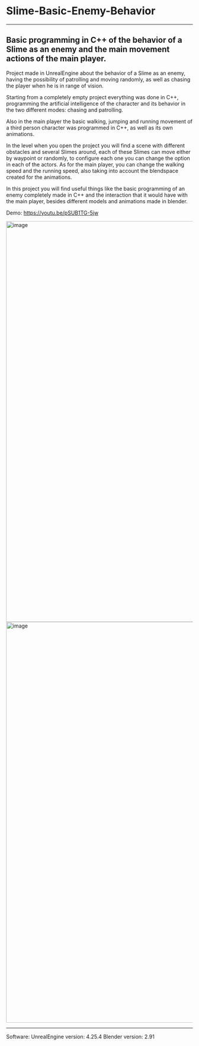 # Slime-Basic-Enemy-Behavior
--------------------------------------------------------
Basic programming in C++ of the behavior of a Slime as an enemy and the main movement actions of the main player.
--------------------------------------------------------

Project made in UnrealEngine about the behavior of a Slime as an enemy, having the possibility of patrolling and moving randomly, as well as chasing the player when he is in range of vision.

Starting from a completely empty project everything was done in C++, programming the artificial intelligence of the character and its behavior in the two different modes: chasing and patrolling.

Also in the main player the basic walking, jumping and running movement of a third person character was programmed in C++, as well as its own animations.

In the level when you open the project you will find a scene with different obstacles and several Slimes around, each of these Slimes can move either by waypoint or randomly, to configure each one you can change the option in each of the actors. As for the main player, you can change the walking speed and the running speed, also taking into account the blendspace created for the animations.

In this project you will find useful things like the basic programming of an enemy completely made in C++ and the interaction that it would have with the main player, besides different models and animations made in blender.

Demo: https://youtu.be/pSUB1TG-5jw

<img width="1913" height="1079" alt="image" src="https://github.com/user-attachments/assets/8b8a5ffd-1c98-49d1-b18e-d8534a537cbd" />
<img width="1919" height="1079" alt="image" src="https://github.com/user-attachments/assets/d71082c0-18b1-4a85-8fd5-136171036636" />

--------------------------------------------------------
Software: UnrealEngine version: 4.25.4 Blender version: 2.91
